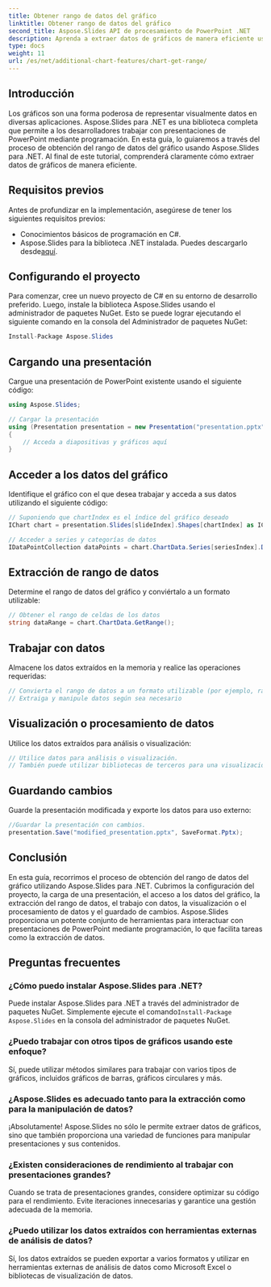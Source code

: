 ```yaml
---
title: Obtener rango de datos del gráfico
linktitle: Obtener rango de datos del gráfico
second_title: Aspose.Slides API de procesamiento de PowerPoint .NET
description: Aprenda a extraer datos de gráficos de manera eficiente usando Aspose.Slides para .NET. Guía paso a paso con ejemplos de código y preguntas frecuentes.
type: docs
weight: 11
url: /es/net/additional-chart-features/chart-get-range/
---
```


## Introducción
Los gráficos son una forma poderosa de representar visualmente datos en diversas aplicaciones. Aspose.Slides para .NET es una biblioteca completa que permite a los desarrolladores trabajar con presentaciones de PowerPoint mediante programación. En esta guía, lo guiaremos a través del proceso de obtención del rango de datos del gráfico usando Aspose.Slides para .NET. Al final de este tutorial, comprenderá claramente cómo extraer datos de gráficos de manera eficiente.

## Requisitos previos
Antes de profundizar en la implementación, asegúrese de tener los siguientes requisitos previos:

- Conocimientos básicos de programación en C#.
-  Aspose.Slides para la biblioteca .NET instalada. Puedes descargarlo desde[aquí](https://releases.aspose.com/slides/net).

## Configurando el proyecto
Para comenzar, cree un nuevo proyecto de C# en su entorno de desarrollo preferido. Luego, instale la biblioteca Aspose.Slides usando el administrador de paquetes NuGet. Esto se puede lograr ejecutando el siguiente comando en la consola del Administrador de paquetes NuGet:

```csharp
Install-Package Aspose.Slides
```

## Cargando una presentación
Cargue una presentación de PowerPoint existente usando el siguiente código:

```csharp
using Aspose.Slides;

// Cargar la presentación
using (Presentation presentation = new Presentation("presentation.pptx"))
{
    // Acceda a diapositivas y gráficos aquí
}
```

## Acceder a los datos del gráfico
Identifique el gráfico con el que desea trabajar y acceda a sus datos utilizando el siguiente código:

```csharp
// Suponiendo que chartIndex es el índice del gráfico deseado
IChart chart = presentation.Slides[slideIndex].Shapes[chartIndex] as IChart;

// Acceder a series y categorías de datos
IDataPointCollection dataPoints = chart.ChartData.Series[seriesIndex].DataPoints;
```

## Extracción de rango de datos
Determine el rango de datos del gráfico y conviértalo a un formato utilizable:

```csharp
// Obtener el rango de celdas de los datos
string dataRange = chart.ChartData.GetRange();
```

## Trabajar con datos
Almacene los datos extraídos en la memoria y realice las operaciones requeridas:

```csharp
// Convierta el rango de datos a un formato utilizable (por ejemplo, rango de celdas de Excel)
// Extraiga y manipule datos según sea necesario
```

## Visualización o procesamiento de datos
Utilice los datos extraídos para análisis o visualización:

```csharp
// Utilice datos para análisis o visualización.
// También puede utilizar bibliotecas de terceros para una visualización avanzada.
```

## Guardando cambios
Guarde la presentación modificada y exporte los datos para uso externo:

```csharp
//Guardar la presentación con cambios.
presentation.Save("modified_presentation.pptx", SaveFormat.Pptx);
```

## Conclusión
En esta guía, recorrimos el proceso de obtención del rango de datos del gráfico utilizando Aspose.Slides para .NET. Cubrimos la configuración del proyecto, la carga de una presentación, el acceso a los datos del gráfico, la extracción del rango de datos, el trabajo con datos, la visualización o el procesamiento de datos y el guardado de cambios. Aspose.Slides proporciona un potente conjunto de herramientas para interactuar con presentaciones de PowerPoint mediante programación, lo que facilita tareas como la extracción de datos.

## Preguntas frecuentes

### ¿Cómo puedo instalar Aspose.Slides para .NET?

 Puede instalar Aspose.Slides para .NET a través del administrador de paquetes NuGet. Simplemente ejecute el comando`Install-Package Aspose.Slides` en la consola del administrador de paquetes NuGet.

### ¿Puedo trabajar con otros tipos de gráficos usando este enfoque?

Sí, puede utilizar métodos similares para trabajar con varios tipos de gráficos, incluidos gráficos de barras, gráficos circulares y más.

### ¿Aspose.Slides es adecuado tanto para la extracción como para la manipulación de datos?

¡Absolutamente! Aspose.Slides no sólo le permite extraer datos de gráficos, sino que también proporciona una variedad de funciones para manipular presentaciones y sus contenidos.

### ¿Existen consideraciones de rendimiento al trabajar con presentaciones grandes?

Cuando se trata de presentaciones grandes, considere optimizar su código para el rendimiento. Evite iteraciones innecesarias y garantice una gestión adecuada de la memoria.

### ¿Puedo utilizar los datos extraídos con herramientas externas de análisis de datos?

Sí, los datos extraídos se pueden exportar a varios formatos y utilizar en herramientas externas de análisis de datos como Microsoft Excel o bibliotecas de visualización de datos.